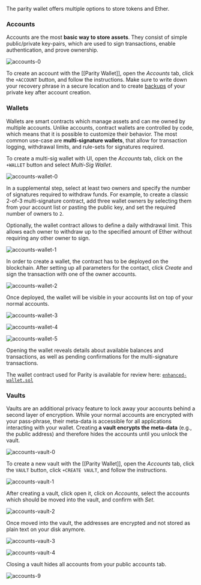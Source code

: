 The parity wallet offers multiple options to store tokens and Ether.

### Accounts

Accounts are the most **basic way to store assets**. They consist of simple public/private key-pairs, which are used to sign transactions, enable authentication, and prove ownership.

![accounts-0](images/accounts-0.png)

To create an account with the [[Parity Wallet]], open the _Accounts_ tab, click the `+ACCOUNT` button, and follow the instructions. Make sure to write down your recovery phrase in a secure location and to create [backups](Backing-up-&-Restoring) of your private key after account creation.

### Wallets

Wallets are smart contracts which manage assets and can me owned by multiple accounts. Unlike accounts, contract wallets are controlled by code, which means that it is possible to customize their behavior. The most common use-case are **multi-signature wallets**, that allow for transaction logging, withdrawal limits, and rule-sets for signatures required.

To create a multi-sig wallet with UI, open the _Accounts_ tab, click on the `+WALLET` button and select _Multi-Sig Wallet_.

![accounts-wallet-0](images/accounts-wallet-0.png)

In a supplemental step, select at least two owners and specify the number of signatures required to withdraw funds. For example, to create a classic 2-of-3 multi-signature contract, add three wallet owners by selecting them from your account list or pasting the public key, and set the required number of owners to `2`.

Optionally, the wallet contract allows to define a daily withdrawal limit. This allows each owner to withdraw up to the specified amount of Ether without requiring any other owner to sign.

![accounts-wallet-1](images/accounts-wallet-1.png)

In order to create a wallet, the contract has to be deployed on the blockchain. After setting up all parameters for the contact, click _Create_ and sign the transaction with one of the owner accounts.

![accounts-wallet-2](images/accounts-wallet-2.png)

Once deployed, the wallet will be visible in your accounts list on top of your normal accounts.

![accounts-wallet-3](images/accounts-wallet-3.png)

![accounts-wallet-4](images/accounts-wallet-4.png)

![accounts-wallet-5](images/accounts-wallet-5.png)

Opening the wallet reveals details about available balances and transactions, as well as pending confirmations for the multi-signature transactions.

The wallet contract used for Parity is available for review here: [`enhanced-wallet.sol`](https://github.com/paritytech/parity/blob/master/js/src/contracts/snippets/enhanced-wallet.sol)

### Vaults

Vaults are an additional privacy feature to lock away your accounts behind a second layer of encryption. While your normal accounts are encrypted with your pass-phrase, their meta-data is accessible for all applications interacting with your wallet. Creating **a vault encrypts the meta-data** (e.g., the public address) and therefore hides the accounts until you unlock the vault.

![accounts-vault-0](images/accounts-vault-0.png)

To create a new vault with the [[Parity Wallet]], open the _Accounts_ tab, click the `VAULT` button, click `+CREATE VAULT`, and follow the instructions.

![accounts-vault-1](images/accounts-vault-1.png)

After creating a vault, click open it, click on _Accounts_, select the accounts which should be moved into the vault, and confirm with _Set_.

![accounts-vault-2](images/accounts-vault-2.png)

Once moved into the vault, the addresses are encrypted and not stored as plain text on your disk anymore.

![accounts-vault-3](images/accounts-vault-3.png)

![accounts-vault-4](images/accounts-vault-4.png)

Closing a vault hides all accounts from your public accounts tab.

![accounts-9](images/accounts-9.png)
